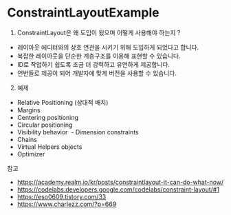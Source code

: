 # ConstraintLayoutExample

1. ConstraintLayout은 왜 도입이 됬으며 어떻게 사용해야 하는지 ?
 - 레이아웃 에디터와의 상호 연관을 시키기 위해 도입하게 되었다고 합니다.
 - 복잡한 레이아웃을 단순한 계층구조를 이용해 표현할 수 있습니다.
 - ID로 작업하기 쉽도록 조금 더 강력하고 유연하게 제공합니다.
 - 언번들로 제공이 되어 개발자에 맞게 버전을 사용할 수 있습니다.

2. 예제
 - Relative Positioning (상대적 배치)
 - Margins
 - Centering positioning
 - Circular positioning
 - Visibility behavior
 - Dimension constraints
 - Chains
 - Virtual Helpers objects
 - Optimizer

참고 
 - https://academy.realm.io/kr/posts/constraintlayout-it-can-do-what-now/
 - https://codelabs.developers.google.com/codelabs/constraint-layout/#1
 - https://eso0609.tistory.com/33
 - https://www.charlezz.com/?p=669
